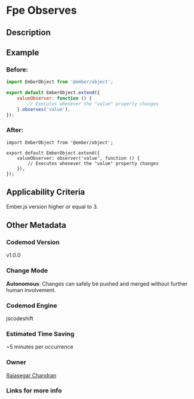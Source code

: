 # Fpe Observes

## Description

## Example

### Before:

```jsx
import EmberObject from '@ember/object';

export default EmberObject.extend({
	valueObserver: function () {
		// Executes whenever the "value" property changes
	}.observes('value'),
});
```

### After:

```tsx
import EmberObject from '@ember/object';

export default EmberObject.extend({
	valueObserver: observer('value', function () {
		// Executes whenever the "value" property changes
	}),
});
```

## Applicability Criteria

Ember.js version higher or equal to 3.

## Other Metadata

### Codemod Version

v1.0.0

### Change Mode

**Autonomous**: Changes can safely be pushed and merged without further human involvement.

### **Codemod Engine**

jscodeshift

### Estimated Time Saving

~5 minutes per occurrence

### Owner

[Rajasegar Chandran](https://github.com/rajasegar)

### Links for more info

